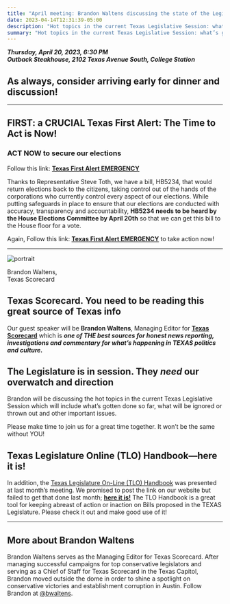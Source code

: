 ```yaml
---
title: "April meeting: Brandon Waltens discussing the state of the Legislature"
date: 2023-04-14T12:31:39-05:00
description: "Hot topics in the current Texas Legislative Session: what’s gotten done so far, what will be ignored/thrown out, and other important issues. ALSO A CRUCIAL TEXAS FIRST ALERT!"
summary: "Hot topics in the current Texas Legislative Session: what’s gotten done so far, what will be ignored/thrown out, and other important issues. ALSO A CRUCIAL TEXAS FIRST ALERT!"
---
```


**_Thursday, April 20, 2023, 6:30 PM_**  
**_<strong><span class="hilite">Outback Steakhouse</span></strong>, 2102 Texas Avenue South, College Station_**

## As always, consider arriving early for dinner and discussion!

---

## FIRST: a CRUCIAL Texas First Alert: The Time to Act is Now!

### ACT NOW to secure our elections

Follow this link: **[Texas First Alert EMERGENCY](https://www.texasfirst.org/alerts)**

Thanks to Representative Steve Toth, we have a bill, HB5234, that would return elections back to the citizens, taking control out of the hands of the corporations who currently control every aspect of our elections. While putting safeguards in place to ensure that our elections are conducted with accuracy, transparency and accountability, **HB5234 needs to be heard by the House Elections Committee by April 20th** so that we can get this bill to the House floor for a vote.  

Again, Follow this link: **[Texas First Alert EMERGENCY](https://www.texasfirst.org/alerts)** to take action now!  

---

<div class="align-right" style="width:30%;">
<img src="/img/brandon-waltens-portrait.jpg" alt="portrait">  
<p>Brandon Waltens, Texas Scorecard</p>
</div>

## Texas Scorecard. You need to be reading this great source of Texas info

Our guest speaker will be **Brandon Waltens**, Managing Editor for **[Texas Scorecard](https://texasscorecard.com/)** which is ***one of THE best sources for <span class="hilite">honest news reporting, investigations and commentary for what’s happening in TEXAS</span> politics and culture.***

## The Legislature is in session. They *need* our overwatch and direction  

Brandon will be discussing the hot topics in the current Texas Legislative Session which will include what’s gotten done so far, what will be ignored or thrown out and other important issues.   

Please make time to join us for a great time together. It won’t be the same without YOU!  

## Texas Legislature Online (TLO) Handbook&mdash;here it is!

In addition, the <a href="/pdf/texas-legislature-online-tlo-handbook.pdf">Texas Legislature On-Line (TLO) Handbook</a> was presented at last month’s meeting. We promised to post the link on our website but failed to get that done last month; **<a href="/pdf/texas-legislature-online-tlo-handbook.pdf">here it is!</a>** The TLO Handbook is a great tool for keeping abreast of action or inaction on Bills proposed in the TEXAS Legislature. Please check it out and make good use of it!

---

<a name="bio" id="bio"></a>

## More about Brandon Waltens

Brandon Waltens serves as the Managing Editor for Texas Scorecard. After managing successful campaigns for top conservative legislators and serving as a Chief of Staff for Texas Scorecard in the Texas Capitol, Brandon moved outside the dome in order to shine a spotlight on conservative victories and establishment corruption in Austin. Follow Brandon at [@bwaltens](https://twitter.com/bwaltens).
